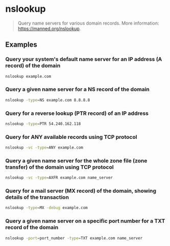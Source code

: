 # nslookup

> Query name servers for various domain records. More information: <https://manned.org/nslookup>.

## Examples

### Query your system's default name server for an IP address (A record) of the domain

```bash
nslookup example.com
```

### Query a given name server for a NS record of the domain

```bash
nslookup -type=NS example.com 8.8.8.8
```

### Query for a reverse lookup (PTR record) of an IP address

```bash
nslookup -type=PTR 54.240.162.118
```

### Query for ANY available records using TCP protocol

```bash
nslookup -vc -type=ANY example.com
```

### Query a given name server for the whole zone file (zone transfer) of the domain using TCP protocol

```bash
nslookup -vc -type=AXFR example.com name_server
```

### Query for a mail server (MX record) of the domain, showing details of the transaction

```bash
nslookup -type=MX -debug example.com
```

### Query a given name server on a specific port number for a TXT record of the domain

```bash
nslookup -port=port_number -type=TXT example.com name_server
```
